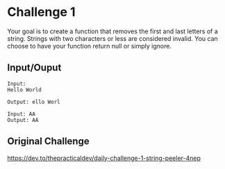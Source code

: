 #  Challenge 1
Your goal is to create a function that removes the first and last letters of a string. Strings with two characters or less are considered invalid. You can choose to have your function return null or simply ignore.

## Input/Ouput
```
Input: 
Hello World

Output: ello Worl

Input: AA
Output: AA
```

## Original Challenge
https://dev.to/thepracticaldev/daily-challenge-1-string-peeler-4nep